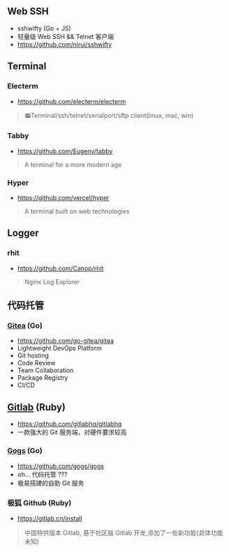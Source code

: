 ## Web SSH
- sshwifty (Go + JS)
- 轻量级 Web SSH && Telnet 客户端
- https://github.com/nirui/sshwifty

## Terminal
### Electerm
- https://github.com/electerm/electerm
> 📻Terminal/ssh/telnet/serialport/sftp client(linux, mac, win)

### Tabby
- https://github.com/Eugeny/tabby
> A terminal for a more modern age

### Hyper
- https://github.com/vercel/hyper
> A terminal built on web technologies

## Logger
### rhit
- https://github.com/Canop/rhit
> Nginx Log Explorer

## 代码托管

### [Gitea](https://gitea.com) (Go)
- https://github.com/go-gitea/gitea
- Lightweight DevOps Platform
- Git hosting
- Code Review
- Team Collaboration
- Package Registry
- CI/CD

## [Gitlab](https://github.com/gitlabhq/gitlabhq) (Ruby)
- https://github.com/gitlabhq/gitlabhq
- 一款强大的 Git 服务端，对硬件要求较高

### [Gogs](https://gogs.io) (Go)
- https://github.com/gogs/gogs
- oh... 代码托管 ???
- 极易搭建的自助 Git 服务

### 极狐 Github (Ruby)
- https://gitlab.cn/install
> 中国特供版本 Gitlab, 基于社区版 Gitlab 开发,添加了一些新功能(具体功能未知)